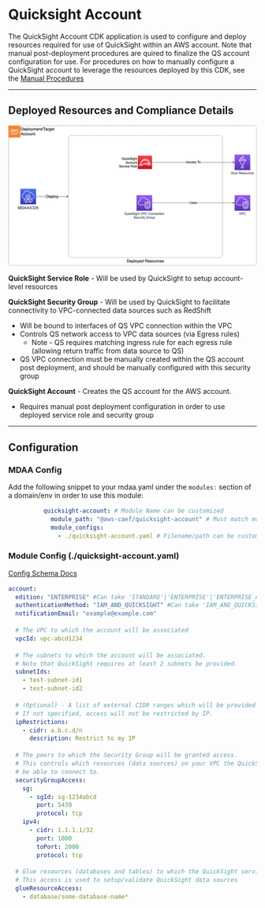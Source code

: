 # Quicksight Account

The QuickSight Account CDK application is used to configure and deploy resources required for use of QuickSight within an AWS account. Note that manual post-deployment procedures are quired to finalize the QS account configuration for use. For procedures on how to manually configure a QuickSight account to leverage the resources deployed by this CDK, see the [Manual Procedures](MANUAL_PROCEDURES.md)

***

## Deployed Resources and Compliance Details

![quicksight-account](../../../constructs/L3/analytics/quicksight-account-l3-construct/docs/quicksight-account.png)

**QuickSight Service Role** - Will be used by QuickSight to setup account-level resources

**QuickSight Security Group** - Will be used by QuickSight to facilitate connectivity to VPC-connected data sources such as RedShift

* Will be bound to interfaces of QS VPC connection within the VPC
* Controls QS network access to VPC data sources (via Egress rules)
  * Note - QS requires matching ingress rule for each egress rule (allowing return traffic from data source to QS)
* QS VPC connection must be manually created within the QS account post deployment, and should be manually configured with this security group

**QuickSight Account** - Creates the QS account for the AWS account.

* Requires manual post deployment configuration in order to use deployed service role and security group

***

## Configuration

### MDAA Config

Add the following snippet to your mdaa.yaml under the `modules:` section of a domain/env in order to use this module:

```yaml
          quicksight-account: # Module Name can be customized
            module_path: "@aws-caef/quicksight-account" # Must match module NPM package name
            module_configs:
              - ./quicksight-account.yaml # Filename/path can be customized
```

### Module Config (./quicksight-account.yaml)

[Config Schema Docs](SCHEMA.md)

```yaml
account:
  edition: "ENTERPRISE" #Can take 'STANDARD'|'ENTERPRISE'|'ENTERPRISE_AND_Q'
  authenticationMethod: "IAM_AND_QUICKSIGHT" #Can take 'IAM_AND_QUICKSIGHT'|'IAM_ONLY'|'ACTIVE_DIRECTORY'
  notificationEmail: "example@example.com"

  # The VPC to which the account will be associated
  vpcId: vpc-abcd1234

  # The subnets to which the account will be associated.
  # Note that QuickSight requires at least 2 subnets be provided.
  subnetIds:
    - test-subnet-id1
    - test-subnet-id2

  # (Optional) - A list of external CIDR ranges which will be provided access to the account via the QuickSight interface.
  # If not specified, access will not be restricted by IP.
  ipRestrictions:
    - cidr: a.b.c.d/n
      description: Restrict to my IP

  # The peers to which the Security Group will be granted access.
  # This controls which resources (data sources) on your VPC the QuickSight service will
  # be able to connect to.
  securityGroupAccess:
    sg:
      - sgId: sg-1234abcd
        port: 5439
        protocol: tcp
    ipv4:
      - cidr: 1.1.1.1/32
        port: 1000
        toPort: 2000
        protocol: tcp

  # Glue resources (databases and tables) to which the QuickSight service account will be provided basic read access
  # This access is used to setup/validate QuickSight data sources
  glueResourceAccess:
    - database/some-database-name*
```
